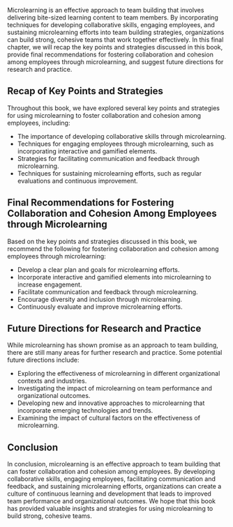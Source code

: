 
Microlearning is an effective approach to team building that involves delivering bite-sized learning content to team members. By incorporating techniques for developing collaborative skills, engaging employees, and sustaining microlearning efforts into team building strategies, organizations can build strong, cohesive teams that work together effectively. In this final chapter, we will recap the key points and strategies discussed in this book, provide final recommendations for fostering collaboration and cohesion among employees through microlearning, and suggest future directions for research and practice.

Recap of Key Points and Strategies
----------------------------------

Throughout this book, we have explored several key points and strategies for using microlearning to foster collaboration and cohesion among employees, including:

* The importance of developing collaborative skills through microlearning.
* Techniques for engaging employees through microlearning, such as incorporating interactive and gamified elements.
* Strategies for facilitating communication and feedback through microlearning.
* Techniques for sustaining microlearning efforts, such as regular evaluations and continuous improvement.

Final Recommendations for Fostering Collaboration and Cohesion Among Employees through Microlearning
----------------------------------------------------------------------------------------------------

Based on the key points and strategies discussed in this book, we recommend the following for fostering collaboration and cohesion among employees through microlearning:

* Develop a clear plan and goals for microlearning efforts.
* Incorporate interactive and gamified elements into microlearning to increase engagement.
* Facilitate communication and feedback through microlearning.
* Encourage diversity and inclusion through microlearning.
* Continuously evaluate and improve microlearning efforts.

Future Directions for Research and Practice
-------------------------------------------

While microlearning has shown promise as an approach to team building, there are still many areas for further research and practice. Some potential future directions include:

* Exploring the effectiveness of microlearning in different organizational contexts and industries.
* Investigating the impact of microlearning on team performance and organizational outcomes.
* Developing new and innovative approaches to microlearning that incorporate emerging technologies and trends.
* Examining the impact of cultural factors on the effectiveness of microlearning.

Conclusion
----------

In conclusion, microlearning is an effective approach to team building that can foster collaboration and cohesion among employees. By developing collaborative skills, engaging employees, facilitating communication and feedback, and sustaining microlearning efforts, organizations can create a culture of continuous learning and development that leads to improved team performance and organizational outcomes. We hope that this book has provided valuable insights and strategies for using microlearning to build strong, cohesive teams.
